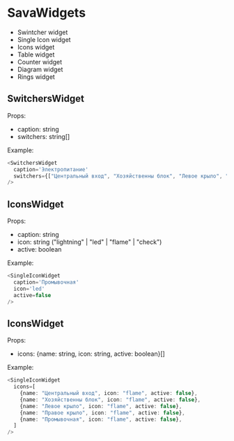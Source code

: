 # SavaWidgets
- Swintcher widget
- Single Icon widget
- Icons widget
- Table widget
- Counter widget
- Diagram widget
- Rings widget

## SwitchersWidget

Props:
- caption: string
- switchers: string[]

Example: 
```Typescript
<SwitchersWidget 
  caption='Электропитание' 
  switchers={["Центральный вход", "Хозяйственны блок", "Левое крыло", "Правое крыло", "Промывочная"]} 
/>
```

## IconsWidget

Props:
- caption: string
- icon: string ("lightning" | "led" | "flame" | "check")
- active: boolean

Example:
```Typescript
<SingleIconWidget
  caption='Промывочная'
  icon='led'
  active=false
/>
```

## IconsWidget

Props:
- icons: {name: string, icon: string, active: boolean}[]

Example:
```Typescript
<SingleIconWidget
  icons=[
    {name: "Центральный вход", icon: "flame", active: false},
    {name: "Хозяйственны блок", icon: "flame", active: false},
    {name: "Левое крыло", icon: "flame", active: false},
    {name: "Правое крыло", icon: "flame", active: false},
    {name: "Промывочная", icon: "flame", active: false},
  ]
/>
```